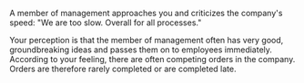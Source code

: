 A member of management approaches you and criticizes the company's speed: &quot;We are too slow. Overall for all processes.&quot;

Your perception is that the member of management often has very good, groundbreaking ideas and passes them on to employees immediately. According to your feeling, there are often competing orders in the company. Orders are therefore rarely completed or are completed late.
